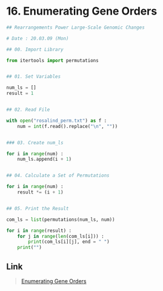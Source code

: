 # 16. Enumerating Gene Orders
```python
## Rearrangements Power Large-Scale Genomic Changes

# Date : 20.03.09 (Mon)

## 00. Import Library

from itertools import permutations


## 01. Set Variables

num_ls = []
result = 1


## 02. Read File

with open("rosalind_perm.txt") as f :
	num = int(f.read().replace("\n", ""))


### 03. Create num_ls

for i in range(num) :
	num_ls.append(i + 1)


## 04. Calculate a Set of Permutations

for i in range(num) :
	result *= (i + 1)


## 05. Print the Result

com_ls = list(permutations(num_ls, num))

for i in range(result) :
	for j in range(len(com_ls[i])) :
		print(com_ls[i][j], end = " ") 
	print("")
```
## Link
> [Enumerating Gene Orders](http://rosalind.info/problems/perm/)
